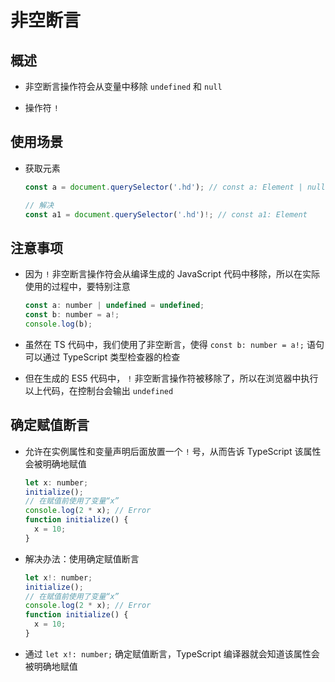 # 非空断言

## 概述

- 非空断言操作符会从变量中移除 `undefined` 和 `null`

- 操作符 `!`

## 使用场景

- 获取元素

  ```ts
  const a = document.querySelector('.hd'); // const a: Element | null

  // 解决
  const a1 = document.querySelector('.hd')!; // const a1: Element
  ```

## 注意事项

- 因为 `!` ⾮空断⾔操作符会从编译⽣成的 JavaScript 代码中移除，所以在实际使⽤的过程中，要特别注意

  ```js
  const a: number | undefined = undefined;
  const b: number = a!;
  console.log(b);
  ```

- 虽然在 TS 代码中，我们使⽤了⾮空断⾔，使得 `const b: number = a!;` 语句可以通过 TypeScript 类型检查器的检查

- 但在⽣成的 ES5 代码中， `!` ⾮空断⾔操作符被移除了，所以在浏览器中执⾏以上代码，在控制台会输出 `undefined`

## 确定赋值断言

- 允许在实例属性和变量声明后⾯放置⼀个 `!` 号，从⽽告诉 TypeScript 该属性会被明确地赋值

  ```js
  let x: number;
  initialize();
  // 在赋值前使用了变量“x”
  console.log(2 * x); // Error
  function initialize() {
    x = 10;
  }
  ```

- 解决办法：使⽤确定赋值断⾔

  ```js
  let x!: number;
  initialize();
  // 在赋值前使用了变量“x”
  console.log(2 * x); // Error
  function initialize() {
    x = 10;
  }
  ```

- 通过 `let x!: number;` 确定赋值断⾔，TypeScript 编译器就会知道该属性会被明确地赋值
